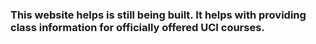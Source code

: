 ### This website helps is still being built. It helps with providing class information for officially offered UCI courses.